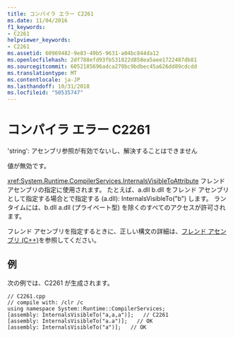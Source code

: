 ```yaml
---
title: コンパイラ エラー C2261
ms.date: 11/04/2016
f1_keywords:
- C2261
helpviewer_keywords:
- C2261
ms.assetid: 60969482-9e83-49b5-9631-a04bc844da12
ms.openlocfilehash: 2df788efd93fb531822d858ea5aee1722487db81
ms.sourcegitcommit: 6052185696adca270bc9bdbec45a626dd89cdcdd
ms.translationtype: MT
ms.contentlocale: ja-JP
ms.lasthandoff: 10/31/2018
ms.locfileid: "50535747"
---
```

# <a name="compiler-error-c2261"></a>コンパイラ エラー C2261

'string': アセンブリ参照が有効でないし、解決することはできません

値が無効です。

<xref:System.Runtime.CompilerServices.InternalsVisibleToAttribute> フレンド アセンブリの指定に使用されます。 たとえば、a.dll b.dll をフレンド アセンブリとして指定する場合とで指定する (a.dll): InternalsVisibleTo("b") します。 ランタイムには、b.dll a.dll (プライベート型) を除くのすべてのアクセスが許可されます。

フレンド アセンブリを指定するときに、正しい構文の詳細は、[フレンド アセンブリ (C++)](../../dotnet/friend-assemblies-cpp.md)を参照してください。

## <a name="example"></a>例

次の例では、C2261 が生成されます。

```
// C2261.cpp
// compile with: /clr /c
using namespace System::Runtime::CompilerServices;
[assembly: InternalsVisibleTo("a,a,a")];   // C2261
[assembly: InternalsVisibleTo("a.a")];   // OK
[assembly: InternalsVisibleTo("a")];   // OK
```
